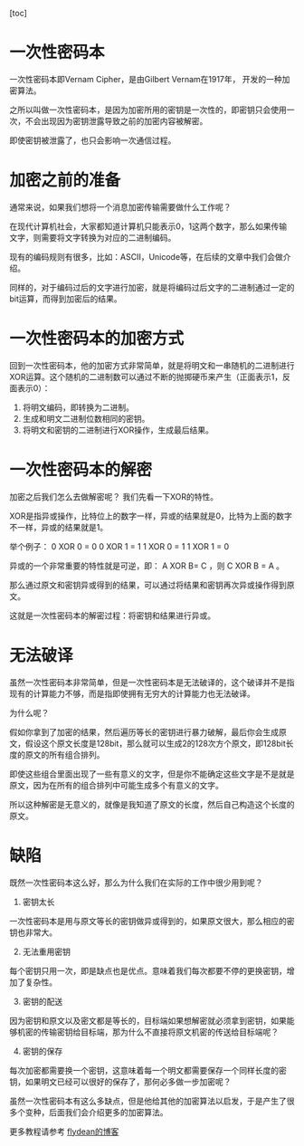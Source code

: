 [toc]

# 一次性密码本

一次性密码本即Vernam Cipher，是由Gilbert Vernam在1917年， 开发的一种加密算法。

之所以叫做一次性密码本，是因为加密所用的密钥是一次性的，即密钥只会使用一次，不会出现因为密钥泄露导致之前的加密内容被解密。

即使密钥被泄露了，也只会影响一次通信过程。

# 加密之前的准备

通常来说，如果我们想将一个消息加密传输需要做什么工作呢？

在现代计算机社会，大家都知道计算机只能表示0，1这两个数字，那么如果传输文字，则需要将文字转换为对应的二进制编码。

现有的编码规则有很多，比如：ASCII，Unicode等，在后续的文章中我们会做介绍。

同样的，对于编码过后的文字进行加密，就是将编码过后文字的二进制通过一定的bit运算，而得到加密后的结果。

# 一次性密码本的加密方式

回到一次性密码本，他的加密方式非常简单，就是将明文和一串随机的二进制进行XOR运算。这个随机的二进制数可以通过不断的抛掷硬币来产生（正面表示1，反面表示0）：

1. 将明文编码，即转换为二进制。
2. 生成和明文二进制位数相同的密钥。
3. 将明文和密钥的二进制进行XOR操作，生成最后结果。

# 一次性密码本的解密

加密之后我们怎么去做解密呢？ 我们先看一下XOR的特性。

XOR是指异或操作，比特位上的数字一样，异或的结果就是0，比特为上面的数字不一样，异或的结果就是1。

举个例子：
0 XOR 0 = 0
0 XOR 1 = 1
1 XOR 0 = 1
1 XOR 1 = 0

异或的一个非常重要的特性就是可逆，即：
A XOR B= C ，则  C XOR B = A 。

那么通过原文和密钥异或得到的结果，可以通过将结果和密钥再次异或操作得到原文。

这就是一次性密码本的解密过程：将密钥和结果进行异或。

# 无法破译

虽然一次性密码本非常简单，但是一次性密码本是无法破译的，这个破译并不是指现有的计算能力不够，而是指即使拥有无穷大的计算能力也无法破译。

为什么呢？ 

假如你拿到了加密的结果，然后遍历等长的密钥进行暴力破解，最后你会生成原文，假设这个原文长度是128bit，那么就可以生成2的128次方个原文，即128bit长度的原文的所有组合排列。

即使这些组合里面出现了一些有意义的文字，但是你不能确定这些文字是不是就是原文，因为在所有的组合排列中可能生成多个有意义的文字。

所以这种解密是无意义的，就像是我知道了原文的长度，然后自己构造这个长度的原文。

# 缺陷

既然一次性密码本这么好，那么为什么我们在实际的工作中很少用到呢？

1. 密钥太长

一次性密码本是用与原文等长的密钥做异或得到的，如果原文很大，那么相应的密钥也非常大。

2. 无法重用密钥

每个密钥只用一次，即是缺点也是优点。意味着我们每次都要不停的更换密钥，增加了复杂性。

3. 密钥的配送

因为密钥和原文以及密文都是等长的，目标端如果想解密就必须拿到密钥，如果能够机密的传输密钥给目标端，那为什么不直接将原文机密的传送给目标端呢？ 

4. 密钥的保存

每次加密都需要换一个密钥，这意味着每一个明文都需要保存一个同样长度的密钥，如果明文已经可以很好的保存了，那何必多做一步加密呢？ 

虽然一次性密码本有这么多缺点，但是他给其他的加密算法以启发，于是产生了很多个变种，后面我们会介绍更多的加密算法。

更多教程请参考 [flydean的博客](http://www.flydean.com/one-time-password/)